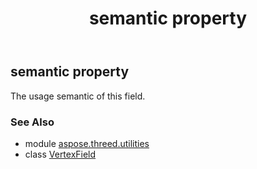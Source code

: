 ﻿---
title: semantic property
second_title: Aspose.3D for Python via .NET API References
description: 
type: docs
weight: 80
url: /python-net/aspose.threed.utilities/vertexfield/semantic/
is_root: false
---

## semantic property


The usage semantic of this field.

### See Also
* module [aspose.threed.utilities](../../)
* class [VertexField](/3d/python-net/aspose.threed.utilities/vertexfield)
